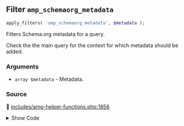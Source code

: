 ## Filter `amp_schemaorg_metadata`

```php
apply_filters( 'amp_schemaorg_metadata', $metadata );
```

Filters Schema.org metadata for a query.

Check the the main query for the context for which metadata should be added.

### Arguments

* `array $metadata` - Metadata.

### Source

:link: [includes/amp-helper-functions.php:1856](/includes/amp-helper-functions.php#L1856)

<details>
<summary>Show Code</summary>

```php
$metadata = apply_filters( 'amp_schemaorg_metadata', $metadata );
```

</details>
